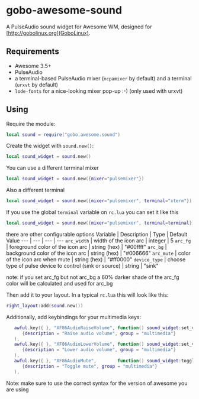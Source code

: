 gobo-awesome-sound
==================

A PulseAudio sound widget for Awesome WM, designed for [http://gobolinux.org](GoboLinux).

Requirements
------------

* Awesome 3.5+
* PulseAudio
* a terminal-based PulseAudio mixer (`ncpamixer` by default) and a terminal (`urxvt` by default)
* `lode-fonts` for a nice-looking mixer pop-up :-) (only used with urxvt)

Using
-----

Require the module:


```lua
local sound = require("gobo.awesome.sound")
```

Create the widget with `sound.new()`:

```lua
local sound_widget = sound.new()
```

You can use a different terminal mixer

```lua
local sound_widget = sound.new({mixer="pulsemixer"})
```

Also a different terminal

```lua
local sound_widget = sound.new({mixer="pulsemixer", terminal="xterm"})
```

If you use the global `terminal` variable on `rc.lua` you can set it like this

```lua
local sound_widget = sound.new({mixer="pulsemixer", terminal=terminal})
```

there are other configurable options
Variable | Description | Type | Default Value
--- | --- | --- | ---
`arc_width` | width of the icon arc | integer | 5
`arc_fg` | foreground color of the icon arc | string (hex) | "#00ffff"
`arc_bg` | background color of the icon arc | string (hex) | "#006666"
`arc_mute` | color of the icon arc when mute | string (hex) | "#ff0000"
`device_type` | choose type of pulse device to control (sink or source) | string | "sink"

note: if you set arc_fg but not arc_bg a 60% darker shade of the arc_fg color will be calculated and used for arc_bg

Then add it to your layout.
In a typical `rc.lua` this will look like this:


```lua
right_layout:add(sound.new())
```

Additionally, add keybindings for your multimedia keys:

```lua
   awful.key({ }, "XF86AudioRaiseVolume", function() sound_widget:set_volume(5, "+") end,
      {description = "Raise audio volume", group = "multimedia"}
   ),
   awful.key({ }, "XF86AudioLowerVolume", function() sound_widget:set_volume(5, "-") end,
      {description = "Lower audio volume", group = "multimedia"}
   ),
   awful.key({ }, "XF86AudioMute",        function() sound_widget:toggle_mute() end,
      {description = "Toggle mute", group = "multimedia"}
   ),
```
Note: make sure to use the correct syntax for the version of awesome you are using
